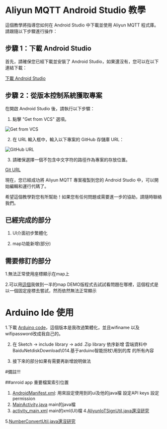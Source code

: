 # Aliyun MQTT Android Studio 教學

這個教學將指導您如何在 Android Studio 中下載並使用 Aliyun MQTT 程式庫。請跟隨以下步驟進行操作：

## 步驟 1：下載 Android Studio

首先，請確保您已經下載並安裝了 Android Studio，如果還沒有，您可以在以下連結下載：

[下載 Android Studio](https://developer.android.com/studio?hl=zh-tw)

## 步驟 2：從版本控制系統獲取專案

在開啟 Android Studio 後，請執行以下步驟：

1. 點擊 "Get from VCS" 選項。

![Get from VCS](https://github.com/lukeyu1025/aliyun_mqtt/assets/74660025/15b58c81-d1b4-47a9-b27f-77df2655558e)

2. 在 URL 輸入框中，輸入以下專案的 GitHub 存儲庫 URL：


![GitHub URL](https://github.com/lukeyu1025/aliyun_mqtt/assets/74660025/ebbf10c9-d719-473c-917e-2e2614e26ee5)

3. 請確保選擇一個不包含中文字符的路徑作為專案的存放位置。

[Git URL](https://github.com/lukeyu1025/aliyun_mqtt.git)

現在，您已經成功將 Aliyun MQTT 專案複製到您的 Android Studio 中，可以開始編輯和運行代碼了。

希望這個教學對您有所幫助！如果您有任何問題或需要進一步的協助，請隨時聯絡我們。

## 已經完成的部分

1. UI介面初步繁體化

2. map功能新增(部分)

## 需要修訂的部分

1.無法正常使用座標顯示在map上

2.可以用[這個](https://github.com/lukeyu1025/My_Application.git)我做到一半的map DEMO版程式去試試看問題在哪裡，這個程式是以一個固定座標去嘗試，然而依然無法正常顯示

# Arduino Ide 使用

1.下載 [Arduino code](https://github.com/lukeyu1025/grad_project_arduino.git)，這個版本是我改過繁體化，並且wifiname 以及 wifipassword改成我自己的。

2. 在 Sketch -> include library -> add .Zip library 依序新增 雲端資料中 BaiduNetdiskDownload\014.基于arduino智能拐杖\用到的库 的所有內容

3. 接下來的部分如果有需要再新增說明做法

#備註!!!

##anroid app 重要檔案索引位置
1. [AndroidManifest.xml](app/src/main/AndroidManifest.xml):
    用來設定使用到的ui及他的java檔
    設定API keys
    設定permission
2. [MainActivity.java](app/src/main/java/com/example/aliyun_mqtt/MainActivity.java)
    main的java檔
3. [activity_main.xml](app/src/main/res/layout/activity_main.xml)
    main的xml(UI)檔
4.[AliyunIoTSignUtil.java還沒研究](app/src/main/java/com/example/aliyun_mqtt/AliyunIoTSignUtil.java)

5.[NumberConvertUtil.java還沒研究](app/src/main/java/com/example/aliyun_mqtt/NumberConvertUtil.java)
